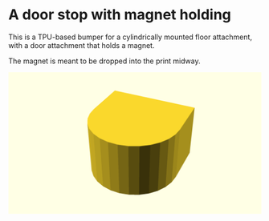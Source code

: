 # A door stop with magnet holding

This is a TPU-based bumper for a cylindrically mounted floor attachment, with a
door attachment that holds a magnet.

The magnet is meant to be dropped into the print midway.

![Generated display preview](render/display.png "Generated display preview")
